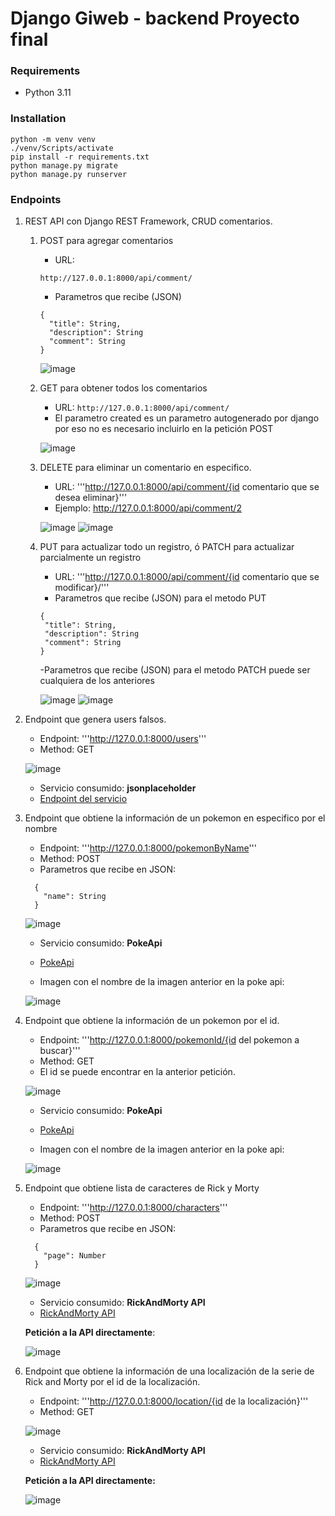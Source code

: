 # Django Giweb - backend Proyecto final

### Requirements

* Python 3.11

### Installation

```
python -m venv venv
./venv/Scripts/activate
pip install -r requirements.txt
python manage.py migrate
python manage.py runserver
```


### Endpoints

1. REST API con Django REST Framework, CRUD comentarios.
    1. POST para agregar comentarios
    
        - URL: 
        ```
        http://127.0.0.1:8000/api/comment/
        ```
        - Parametros que recibe (JSON)
        ```
        {
          "title": String,
          "description": String
          "comment": String
        }
        ```
        ![image](https://user-images.githubusercontent.com/117322489/208281763-b17772a2-5647-4dbf-ad38-7477908646b1.png)

    2. GET para obtener todos los comentarios
        - URL: 
        ```http://127.0.0.1:8000/api/comment/```
        - El parametro created es un parametro autogenerado por django por eso no es necesario incluirlo en la petición POST
        
        ![image](https://user-images.githubusercontent.com/117322489/208281784-bde4edfb-d1cc-41ba-b94d-83a761567f05.png)

    3. DELETE para eliminar un comentario en especifico.
        - URL: 
        '''http://127.0.0.1:8000/api/comment/{id comentario que se desea eliminar}'''
        - Ejemplo: http://127.0.0.1:8000/api/comment/2
        
        ![image](https://user-images.githubusercontent.com/117322489/208281808-dab0cc52-e671-473b-b169-fa53287c204d.png)
        ![image](https://user-images.githubusercontent.com/117322489/208281869-2fe49190-4a50-4d0a-a904-1c4d1c30dddc.png)

    4. PUT para actualizar todo un registro, ó PATCH para actualizar parcialmente un registro

        - URL: 
        '''http://127.0.0.1:8000/api/comment/{id comentario que se modificar}/'''
        - Parametros que recibe (JSON) para el metodo PUT
        ```
       {
         "title": String,
         "description": String
         "comment": String
       }
       ```
       -Parametros que recibe (JSON) para el metodo PATCH puede ser cualquiera de los anteriores

        ![image](https://user-images.githubusercontent.com/117322489/208281923-1a45e1be-1148-4153-88e6-4cb49023bbd1.png)
        ![image](https://user-images.githubusercontent.com/117322489/208281934-017cb99a-0d45-48ab-b05d-0fdb1c293b36.png)

2. Endpoint que genera users falsos.
    - Endpoint: 
    '''http://127.0.0.1:8000/users'''
    - Method: GET

    ![image](https://user-images.githubusercontent.com/117322489/208282039-bd3824cc-7c77-49ff-ba8f-1885831c9118.png)
    
    - Servicio consumido: **jsonplaceholder**
    - [Endpoint del servicio](https://jsonplaceholder.typicode.com/users)

3. Endpoint que obtiene la información de un pokemon en especifico por el nombre
   
    - Endpoint: 
    '''http://127.0.0.1:8000/pokemonByName'''
    - Method: POST
    - Parametros que recibe en JSON:
    
    ```
      {
        "name": String
      }
    ```
    
    ![image](https://user-images.githubusercontent.com/117322489/208282253-fc63d30a-5341-4070-bcd6-071c31b56338.png)
    
    - Servicio consumido: **PokeApi**
    - [PokeApi](https://pokeapi.co/)
    
    - Imagen con el nombre de la imagen anterior en la poke api:

    ![image](https://user-images.githubusercontent.com/117322489/208282333-9225779a-6685-4fea-9813-3e9577b1e7a9.png)

4. Endpoint que obtiene la información de un pokemon por el id.
    - Endpoint: 
    '''http://127.0.0.1:8000/pokemonId/{id del pokemon a buscar}'''
    - Method: GET
    - El id se puede encontrar en la anterior petición.

    ![image](https://user-images.githubusercontent.com/117322489/208282428-96489ce6-e063-42eb-b098-7b630dd7a3f4.png)

    - Servicio consumido: **PokeApi**
    - [PokeApi](https://pokeapi.co/)
  
    - Imagen con el nombre de la imagen anterior en la poke api:
    
    ![image](https://user-images.githubusercontent.com/117322489/208282453-69da1ad8-cfc0-4280-b5c6-9c2846dee888.png)

5. Endpoint que obtiene lista de caracteres de Rick y Morty

    - Endpoint: 
    '''http://127.0.0.1:8000/characters'''
    - Method: POST
    - Parametros que recibe en JSON:
    ```
      {
        "page": Number
      }
    ```
    ![image](https://user-images.githubusercontent.com/117322489/208282580-1ea85362-9414-48db-8abe-1d22b63992f9.png)

    - Servicio consumido: **RickAndMorty API**
    - [RickAndMorty API](https://rickandmortyapi.com/documentation/#rest)
  
    **Petición a la API directamente**:

    ![image](https://user-images.githubusercontent.com/117322489/208282626-d806ef34-9773-4add-a35c-ff4afdc420b4.png)

6. Endpoint que obtiene la información de una localización de la serie de Rick and Morty por el id de la localización.

    - Endpoint: 
    '''http://127.0.0.1:8000/location/{id de la localización}'''
    - Method: GET
    
    ![image](https://user-images.githubusercontent.com/117322489/208282675-f8c304b0-2bfc-4461-b214-b92f136d86da.png)
    
    - Servicio consumido: **RickAndMorty API**
    - [RickAndMorty API](https://rickandmortyapi.com/documentation/#rest)
    
    **Petición a la API directamente:**

    ![image](https://user-images.githubusercontent.com/117322489/208282703-834072c1-2e45-421e-bb31-57b7a93702a8.png)
